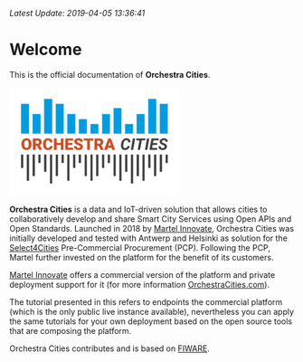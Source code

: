 *Latest Update: 2019-04-05 13:36:41*

# Welcome

This is the official documentation of **Orchestra Cities**.

![OC Logo](rsrc/OC_Logo_color-300x190.jpg)

**Orchestra Cities** is a data and IoT-driven solution that allows cities to
collaboratively develop and share Smart City Services using Open APIs and
Open Standards. Launched in 2018 by [Martel Innovate](https://www.martel-innovate.com),
Orchestra Cities was initially developed and tested with Antwerp and Helsinki
as solution for the [Select4Cities](https://www.select4cities.eu/)
Pre-Commercial Procurement (PCP). Following the PCP, Martel further invested
on the platform for the benefit of its customers.

[Martel Innovate](https://www.martel-innovate.com)
offers a commercial version of the platform and private deployment support
for it (for more information [OrchestraCities.com](https://orchestracities.com)).

The tutorial presented in this refers to endpoints the commercial platform
(which is the only public live instance available),
nevertheless you can apply the same tutorials for your own deployment
based on the open source tools that are composing the platform.

Orchestra Cities contributes and is based on [FIWARE](https://www.fiware.org).
